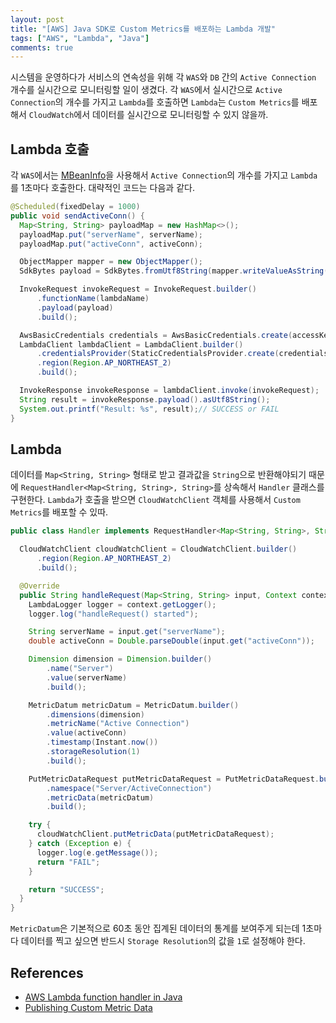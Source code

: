 ```yaml
---
layout: post
title: "[AWS] Java SDK로 Custom Metrics를 배포하는 Lambda 개발"
tags: ["AWS", "Lambda", "Java"]
comments: true
---
```


시스템을 운영하다가 서비스의 연속성을 위해 각 `WAS`와 `DB` 간의 `Active Connection` 개수를 실시간으로 모니터링할 일이 생겼다. 각 `WAS`에서 실시간으로 `Active Connection`의 개수를 가지고 `Lambda`를 호출하면 `Lambda`는 `Custom Metrics`를 배포해서 `CloudWatch`에서 데이터를 실시간으로 모니터링할 수 있지 않을까.

## Lambda 호출

각 `WAS`에서는 [MBeanInfo](https://docs.oracle.com/javase/8/docs/api/javax/management/MBeanInfo.html)을 사용해서 `Active Connection`의 개수를 가지고 `Lambda`를 1초마다 호출한다. 대략적인 코드는 다음과 같다.

```java
@Scheduled(fixedDelay = 1000)
public void sendActiveConn() {
  Map<String, String> payloadMap = new HashMap<>();
  payloadMap.put("serverName", serverName);
  payloadMap.put("activeConn", activeConn);

  ObjectMapper mapper = new ObjectMapper();
  SdkBytes payload = SdkBytes.fromUtf8String(mapper.writeValueAsString(payloadMap));

  InvokeRequest invokeRequest = InvokeRequest.builder()
      .functionName(lambdaName)
      .payload(payload)
      .build();

  AwsBasicCredentials credentials = AwsBasicCredentials.create(accessKey, secretKey);
  LambdaClient lambdaClient = LambdaClient.builder()
      .credentialsProvider(StaticCredentialsProvider.create(credentials))
      .region(Region.AP_NORTHEAST_2)
      .build();

  InvokeResponse invokeResponse = lambdaClient.invoke(invokeRequest);
  String result = invokeResponse.payload().asUtf8String();
  System.out.printf("Result: %s", result);// SUCCESS or FAIL
}
```

## Lambda

데이터를 `Map<String, String>` 형태로 받고 결과값을 `String`으로 반환해야되기 때문에 `RequestHandler<Map<String, String>, String>`를 상속해서 `Handler` 클래스를 구현한다. `Lambda`가 호출을 받으면 `CloudWatchClient` 객체를 사용해서 `Custom Metrics`를 배포할 수 있따.

```java
public class Handler implements RequestHandler<Map<String, String>, String> {

  CloudWatchClient cloudWatchClient = CloudWatchClient.builder()
      .region(Region.AP_NORTHEAST_2)
      .build();

  @Override
  public String handleRequest(Map<String, String> input, Context context) {
    LambdaLogger logger = context.getLogger();
    logger.log("handleRequest() started");

    String serverName = input.get("serverName");
    double activeConn = Double.parseDouble(input.get("activeConn"));

    Dimension dimension = Dimension.builder()
        .name("Server")
        .value(serverName)
        .build();

    MetricDatum metricDatum = MetricDatum.builder()
        .dimensions(dimension)
        .metricName("Active Connection")
        .value(activeConn)
        .timestamp(Instant.now())
        .storageResolution(1)
        .build();

    PutMetricDataRequest putMetricDataRequest = PutMetricDataRequest.builder()
        .namespace("Server/ActiveConnection")
        .metricData(metricDatum)
        .build();

    try {
      cloudWatchClient.putMetricData(putMetricDataRequest);
    } catch (Exception e) {
      logger.log(e.getMessage());
      return "FAIL";
    }

    return "SUCCESS";
  }
}
```

`MetricDatum`은 기본적으로 60초 동안 집계된 데이터의 통계를 보여주게 되는데 1초마다 데이터를 찍고 싶으면 반드시 `Storage Resolution`의 값을 `1`로 설정해야 한다.

## References

-   [AWS Lambda function handler in Java](https://docs.aws.amazon.com/lambda/latest/dg/java-handler.html)
-   [Publishing Custom Metric Data](https://docs.aws.amazon.com/sdk-for-java/v2/developer-guide/examples-cloudwatch-publish-custom-metrics.html)
